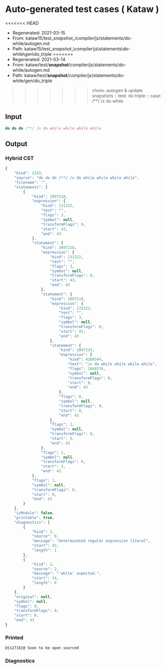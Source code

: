 # Auto-generated test cases ( Kataw )
<<<<<<< HEAD
- Regenerated: 2021-03-15
- From: kataw15/test\__snapshot__/compiler/js/statements/do-while/autogen.md
- Path: kataw15/test\__snapshot__\compiler\js\statements\do-while\gen\do_triple
=======
- Regenerated: 2021-03-14
- From: kataw/test/__snapshot__/compiler/js/statements/do-while/autogen.md
- Path: kataw/test/__snapshot__/compiler/js/statements/do-while/gen/do_triple
>>>>>>> chore: autogen & update snapshots
> :: test: do triple
> :: case: /**/ /x do while
## Input

`````js
do do do /**/ /x do while while while while
`````

## Output

### Hybrid CST

```javascript
{
    "kind": 2243,
    "source": "do do do /**/ /x do while while while while",
    "filename": "",
    "statements": [
        {
            "kind": 2097218,
            "expression": {
                "kind": 131322,
                "text": "",
                "flags": 3,
                "symbol": null,
                "transformFlags": 0,
                "start": 43,
                "end": 43
            },
            "statement": {
                "kind": 2097218,
                "expression": {
                    "kind": 131322,
                    "text": "",
                    "flags": 3,
                    "symbol": null,
                    "transformFlags": 0,
                    "start": 43,
                    "end": 43
                },
                "statement": {
                    "kind": 2097218,
                    "expression": {
                        "kind": 131322,
                        "text": "",
                        "flags": 3,
                        "symbol": null,
                        "transformFlags": 0,
                        "start": 43,
                        "end": 43
                    },
                    "statement": {
                        "kind": 2097233,
                        "expression": {
                            "kind": 4260544,
                            "text": "/x do while while while while",
                            "flags": 1048576,
                            "symbol": null,
                            "transformFlags": 0,
                            "start": 8,
                            "end": 43
                        },
                        "flags": 0,
                        "symbol": null,
                        "transformFlags": 0,
                        "start": 8,
                        "end": 43
                    },
                    "flags": 1,
                    "symbol": null,
                    "transformFlags": 0,
                    "start": 5,
                    "end": 43
                },
                "flags": 1,
                "symbol": null,
                "transformFlags": 0,
                "start": 2,
                "end": 43
            },
            "flags": 1,
            "symbol": null,
            "transformFlags": 0,
            "start": 0,
            "end": 43
        }
    ],
    "isModule": false,
    "printable": true,
    "diagnostics": [
        {
            "kind": 2,
            "source": 0,
            "message": "Unterminated regular expression literal",
            "start": 43,
            "length": 1
        },
        {
            "kind": 2,
            "source": 2,
            "message": "'while' expected.",
            "start": 14,
            "length": 0
        }
    ],
    "original": null,
    "symbol": null,
    "flags": 0,
    "transformFlags": 0,
    "start": 0,
    "end": 43
}
```

### Printed

```javascript
@{x2716}@ Soon to be open sourced
```

### Diagnostics

```javascript

```

